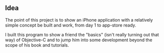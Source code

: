 ## Idea

The point of this project is to show an iPhone application with a relatively simple concept be built and work, from day 1 to app-store ready.

I built this program to show a friend the "basics" (isn't really turning out that way) of Objective-C and to jump him into some development beyond the scope of his book and tutorials.

